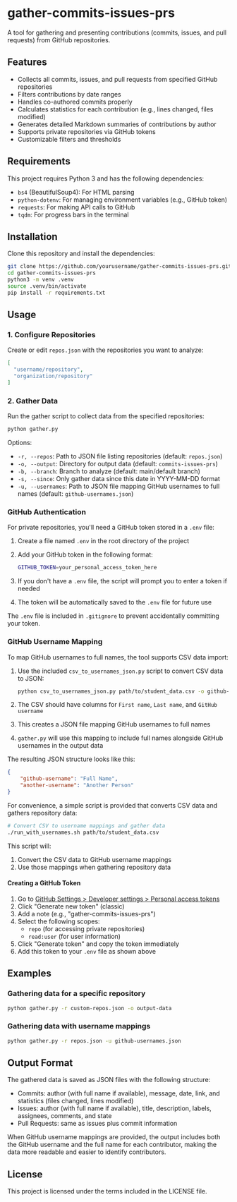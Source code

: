 # gather-commits-issues-prs

A tool for gathering and presenting contributions (commits, issues, and pull requests) from GitHub repositories.

## Features

- Collects all commits, issues, and pull requests from specified GitHub repositories
- Filters contributions by date ranges
- Handles co-authored commits properly
- Calculates statistics for each contribution (e.g., lines changed, files modified)
- Generates detailed Markdown summaries of contributions by author
- Supports private repositories via GitHub tokens
- Customizable filters and thresholds

## Requirements

This project requires Python 3 and has the following dependencies:

- `bs4` (BeautifulSoup4): For HTML parsing
- `python-dotenv`: For managing environment variables (e.g., GitHub token)
- `requests`: For making API calls to GitHub
- `tqdm`: For progress bars in the terminal

## Installation

Clone this repository and install the dependencies:

```bash
git clone https://github.com/yourusername/gather-commits-issues-prs.git
cd gather-commits-issues-prs
python3 -m venv .venv
source .venv/bin/activate
pip install -r requirements.txt
```

## Usage

### 1. Configure Repositories

Create or edit `repos.json` with the repositories you want to analyze:

```json
[
  "username/repository",
  "organization/repository"
]
```

### 2. Gather Data

Run the gather script to collect data from the specified repositories:

```bash
python gather.py
```

Options:
- `-r, --repos`: Path to JSON file listing repositories (default: `repos.json`)
- `-o, --output`: Directory for output data (default: `commits-issues-prs`)
- `-b, --branch`: Branch to analyze (default: main/default branch)
- `-s, --since`: Only gather data since this date in YYYY-MM-DD format
- `-u, --usernames`: Path to JSON file mapping GitHub usernames to full names (default: `github-usernames.json`)

### GitHub Authentication

For private repositories, you'll need a GitHub token stored in a `.env` file:

1. Create a file named `.env` in the root directory of the project
2. Add your GitHub token in the following format:

    ```bash
    GITHUB_TOKEN=your_personal_access_token_here
    ```

3. If you don't have a `.env` file, the script will prompt you to enter a token if needed
4. The token will be automatically saved to the `.env` file for future use

The `.env` file is included in `.gitignore` to prevent accidentally committing your token.

### GitHub Username Mapping

To map GitHub usernames to full names, the tool supports CSV data import:

1. Use the included `csv_to_usernames_json.py` script to convert CSV data to JSON:

   ```bash
   python csv_to_usernames_json.py path/to/student_data.csv -o github-usernames.json
   ```

2. The CSV should have columns for `First name`, `Last name`, and `GitHub username`
3. This creates a JSON file mapping GitHub usernames to full names
4. `gather.py` will use this mapping to include full names alongside GitHub usernames in the output data

The resulting JSON structure looks like this:

```json
{
    "github-username": "Full Name", 
    "another-username": "Another Person"
}
```

For convenience, a simple script is provided that converts CSV data and gathers repository data:

```bash
# Convert CSV to username mappings and gather data
./run_with_usernames.sh path/to/student_data.csv
```

This script will:

1. Convert the CSV data to GitHub username mappings
2. Use those mappings when gathering repository data

#### Creating a GitHub Token

1. Go to [GitHub Settings > Developer settings > Personal access tokens](https://github.com/settings/tokens)
2. Click "Generate new token" (classic)
3. Add a note (e.g., "gather-commits-issues-prs")
4. Select the following scopes:
   - `repo` (for accessing private repositories)
   - `read:user` (for user information)
5. Click "Generate token" and copy the token immediately
6. Add this token to your `.env` file as shown above

## Examples

### Gathering data for a specific repository

```bash
python gather.py -r custom-repos.json -o output-data
```

### Gathering data with username mappings

```bash
python gather.py -r repos.json -u github-usernames.json
```

## Output Format

The gathered data is saved as JSON files with the following structure:

- Commits: author (with full name if available), message, date, link, and statistics (files changed, lines modified)
- Issues: author (with full name if available), title, description, labels, assignees, comments, and state
- Pull Requests: same as issues plus commit information

When GitHub username mappings are provided, the output includes both the GitHub username and the full name for each contributor, making the data more readable and easier to identify contributors.

## License

This project is licensed under the terms included in the LICENSE file.
